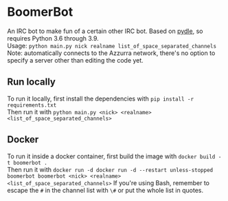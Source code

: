# BoomerBot
An IRC bot to make fun of a certain other IRC bot. Based on [pydle](https://github.com/shizmob/pydle), so requires Python 3.6 through 3.9.  
Usage: `python main.py nick realname list_of_space_separated_channels`  
Note: automatically connects to the Azzurra network, there's no option to specify a server other than editing the code yet.

## Run locally
To run it locally, first install the dependencies with `pip install -r requirements.txt`  
Then run it with `python main.py <nick> <realname> <list_of_space_separated_channels>`

## Docker
To run it inside a docker container, first build the image with `docker build -t boomerbot .`  
Then run it with `docker run -d docker run -d --restart unless-stopped boomerbot boomerbot <nick> <realname> <list_of_space_separated_channels>`
If you're using Bash, remember to escape the `#` in the channel list with `\#` or put the whole list in quotes.